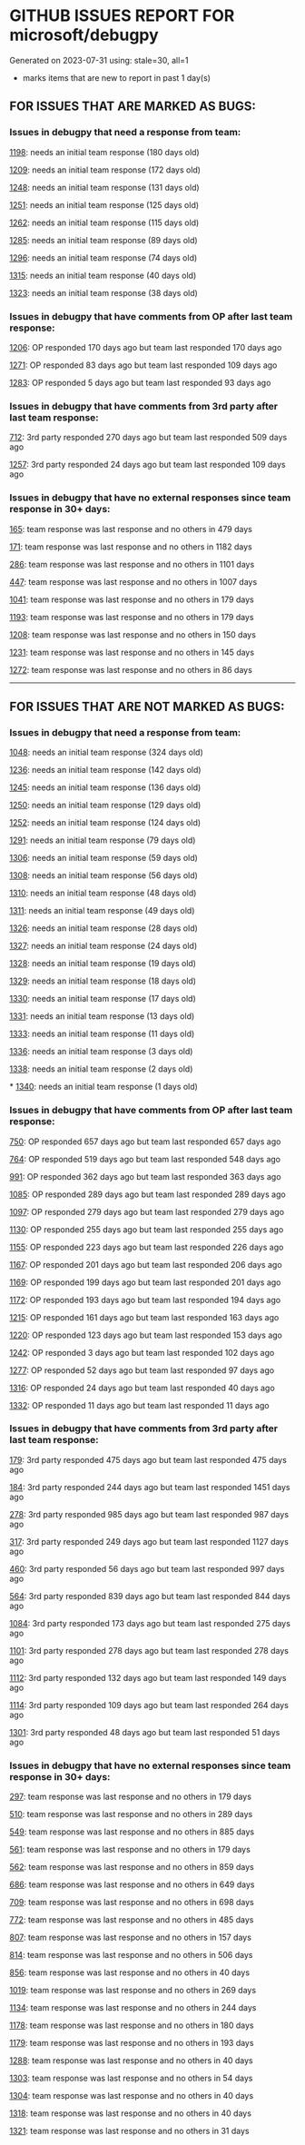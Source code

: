 
# GITHUB ISSUES REPORT FOR microsoft/debugpy


Generated on 2023-07-31 using: stale=30, all=1


* marks items that are new to report in past 1 day(s)


## FOR ISSUES THAT ARE MARKED AS BUGS:


### Issues in debugpy that need a response from team:


  [1198](https://github.com/microsoft/debugpy/issues/1198 "Crashes on ending debug session when using PyPy"): needs an initial team response (180 days old)

  [1209](https://github.com/microsoft/debugpy/issues/1209 "pydevd complaining about `attach_x86_64.dylib` on macOS on ARM"): needs an initial team response (172 days old)

  [1248](https://github.com/microsoft/debugpy/issues/1248 "User Uncaught Exceptions fails on imports"): needs an initial team response (131 days old)

  [1251](https://github.com/microsoft/debugpy/issues/1251 "Python 3.11 reports frozen modules warning despite passing during startup"): needs an initial team response (125 days old)

  [1262](https://github.com/microsoft/debugpy/issues/1262 "Breakpoints not respected, python application runs without stopping."): needs an initial team response (115 days old)

  [1285](https://github.com/microsoft/debugpy/issues/1285 "Terminal cuts off long strings when debugging"): needs an initial team response (89 days old)

  [1296](https://github.com/microsoft/debugpy/issues/1296 "Debugpy unable to start Flask server"): needs an initial team response (74 days old)

  [1315](https://github.com/microsoft/debugpy/issues/1315 "Debugging Django in Docker container with VS Code doesn't engage debug inspector"): needs an initial team response (40 days old)

  [1323](https://github.com/microsoft/debugpy/issues/1323 "Commit 5601342 breaks test_attach_pid_client tests on Python 3.11"): needs an initial team response (38 days old)

### Issues in debugpy that have comments from OP after last team response:


  [1206](https://github.com/microsoft/debugpy/issues/1206 "Debugger with gevent doesn't hit breakpoints"): OP responded 170 days ago but team last responded 170 days ago

  [1271](https://github.com/microsoft/debugpy/issues/1271 "Timeout while using vscode debugger with any program which spawns a process"): OP responded 83 days ago but team last responded 109 days ago

  [1283](https://github.com/microsoft/debugpy/issues/1283 "Python Debugger stops in first few seconds without output"): OP responded 5 days ago but team last responded 93 days ago

### Issues in debugpy that have comments from 3rd party after last team response:


  [712](https://github.com/microsoft/debugpy/issues/712 "notification like &quot;Failed launch debugger for child process xxxx&quot;."): 3rd party responded 270 days ago but team last responded 509 days ago

  [1257](https://github.com/microsoft/debugpy/issues/1257 "clientOS flag causes: unable to find translation"): 3rd party responded 24 days ago but team last responded 109 days ago

### Issues in debugpy that have no external responses since team response in 30+ days:


  [165](https://github.com/microsoft/debugpy/issues/165 "Entry points aren't being found while test debugging"): team response was last response and no others in 479 days

  [171](https://github.com/microsoft/debugpy/issues/171 "Ctrl+C causes KeyboardInterrupt inside pydevd"): team response was last response and no others in 1182 days

  [286](https://github.com/microsoft/debugpy/issues/286 "Attach to local process assumes i386 architecture? "): team response was last response and no others in 1101 days

  [447](https://github.com/microsoft/debugpy/issues/447 "Running `breakpoint()` in the watch causes buggy behaviour"): team response was last response and no others in 1007 days

  [1041](https://github.com/microsoft/debugpy/issues/1041 "Breakpoints on secondary threads don't trigger when using PyQt5"): team response was last response and no others in 179 days

  [1193](https://github.com/microsoft/debugpy/issues/1193 "Debug crashes when running a Python2 subprocess"): team response was last response and no others in 179 days

  [1208](https://github.com/microsoft/debugpy/issues/1208 "1.6.6 behaviour on Python 3.10 differs from that on 3.9 or 3.11"): team response was last response and no others in 150 days

  [1231](https://github.com/microsoft/debugpy/issues/1231 "Debug session cannot run for a .py file when there is an active breakpoint in a Jupyter notebook"): team response was last response and no others in 145 days

  [1272](https://github.com/microsoft/debugpy/issues/1272 "When using debugger in remote environment it hangs and never successfully breaks when reaching a breakpoint"): team response was last response and no others in 86 days

---

## FOR ISSUES THAT ARE NOT MARKED AS BUGS:


### Issues in debugpy that need a response from team:


  [1048](https://github.com/microsoft/debugpy/issues/1048 "Support for eventlet"): needs an initial team response (324 days old)

  [1236](https://github.com/microsoft/debugpy/issues/1236 "Local and global variables are not available in list comprehensions in the debug console"): needs an initial team response (142 days old)

  [1245](https://github.com/microsoft/debugpy/issues/1245 "Don't collapse nested lists/tuples into ... in debugger | make debugging more like PyCharm"): needs an initial team response (136 days old)

  [1250](https://github.com/microsoft/debugpy/issues/1250 "Debugging code with `pexpect.spawn` is taking 5s longer  "): needs an initial team response (129 days old)

  [1252](https://github.com/microsoft/debugpy/issues/1252 "[Feature request] Support connect to ipv6 address"): needs an initial team response (124 days old)

  [1291](https://github.com/microsoft/debugpy/issues/1291 "Add debugger data breakpoints"): needs an initial team response (79 days old)

  [1306](https://github.com/microsoft/debugpy/issues/1306 "Option to not consider SystemExit as an uncaught exception"): needs an initial team response (59 days old)

  [1308](https://github.com/microsoft/debugpy/issues/1308 "remote debug port stucks upon `nc -z` but `nc` works"): needs an initial team response (56 days old)

  [1310](https://github.com/microsoft/debugpy/issues/1310 "Variables pane stuck loading"): needs an initial team response (48 days old)

  [1311](https://github.com/microsoft/debugpy/issues/1311 "Support debugging console scripts from launch.json"): needs an initial team response (49 days old)

  [1326](https://github.com/microsoft/debugpy/issues/1326 "`log message` support the `=` of f string to display both the expression text and its value?"): needs an initial team response (28 days old)

  [1327](https://github.com/microsoft/debugpy/issues/1327 "Debugging python in windows container gives &quot;bind&quot;: invalid mount path: '/debugpy'"): needs an initial team response (24 days old)

  [1328](https://github.com/microsoft/debugpy/issues/1328 "View thread state in debugger without breakpoints"): needs an initial team response (19 days old)

  [1329](https://github.com/microsoft/debugpy/issues/1329 "Support for step back"): needs an initial team response (18 days old)

  [1330](https://github.com/microsoft/debugpy/issues/1330 "debugpy.listen((&quot;0.0.0.0&quot;, 5678)) - throws a time out error"): needs an initial team response (17 days old)

  [1331](https://github.com/microsoft/debugpy/issues/1331 "`justMyCode` is too broad, allow some chosen libraries and hide the rest"): needs an initial team response (13 days old)

  [1333](https://github.com/microsoft/debugpy/issues/1333 "Release debugpy source as tar.gz instead of zip"): needs an initial team response (11 days old)

  [1336](https://github.com/microsoft/debugpy/issues/1336 "VSCode sometimes stuck on breakpoint when debugging an embedded interpreter"): needs an initial team response (3 days old)

  [1338](https://github.com/microsoft/debugpy/issues/1338 "Debugpy Server Disconnects Unexpectedly when Inspecting Variable"): needs an initial team response (2 days old)

\* [1340](https://github.com/microsoft/debugpy/issues/1340 "Generic class using ParamSpec raises TypeError in Python < 3.10, with User Uncaught Exceptions + justMyCode: false"): needs an initial team response (1 days old)

### Issues in debugpy that have comments from OP after last team response:


  [750](https://github.com/microsoft/debugpy/issues/750 "Support PEP 582 (__pypackages__) for just-my-code and user-uncaught exceptions"): OP responded 657 days ago but team last responded 657 days ago

  [764](https://github.com/microsoft/debugpy/issues/764 "Problems with python in VSC, eg. not working logs and pathlib and importlib.util"): OP responded 519 days ago but team last responded 548 days ago

  [991](https://github.com/microsoft/debugpy/issues/991 "Allow throwing exceptions in the debugger"): OP responded 362 days ago but team last responded 363 days ago

  [1085](https://github.com/microsoft/debugpy/issues/1085 "Return scope metadata on ScopesRequest"): OP responded 289 days ago but team last responded 289 days ago

  [1097](https://github.com/microsoft/debugpy/issues/1097 "debugpy.configure(python=) is not properly documented"): OP responded 279 days ago but team last responded 279 days ago

  [1130](https://github.com/microsoft/debugpy/issues/1130 "Allow server to configure its root"): OP responded 255 days ago but team last responded 255 days ago

  [1155](https://github.com/microsoft/debugpy/issues/1155 "Python debugger breaks on caught exception within a decorator and context manager"): OP responded 223 days ago but team last responded 226 days ago

  [1167](https://github.com/microsoft/debugpy/issues/1167 "Debugging support lazy variables"): OP responded 201 days ago but team last responded 206 days ago

  [1169](https://github.com/microsoft/debugpy/issues/1169 "Missing examples of configurations"): OP responded 199 days ago but team last responded 201 days ago

  [1172](https://github.com/microsoft/debugpy/issues/1172 "atexit not respected in subprocess.Popen"): OP responded 193 days ago but team last responded 194 days ago

  [1215](https://github.com/microsoft/debugpy/issues/1215 "[Feature request] Support Listening multiples port in vscode attach"): OP responded 161 days ago but team last responded 163 days ago

  [1220](https://github.com/microsoft/debugpy/issues/1220 "Error attaching Python debugger with debugpy: 'Could not find .so for attach to process' on macbook m1"): OP responded 123 days ago but team last responded 153 days ago

  [1242](https://github.com/microsoft/debugpy/issues/1242 "1.6.6: pytest is failing"): OP responded 3 days ago but team last responded 102 days ago

  [1277](https://github.com/microsoft/debugpy/issues/1277 "Breakpoint not working in Odoo with multiple workers (gevent)"): OP responded 52 days ago but team last responded 97 days ago

  [1316](https://github.com/microsoft/debugpy/issues/1316 "Bug: pydev debugger: unable to find translation for ..."): OP responded 24 days ago but team last responded 40 days ago

  [1332](https://github.com/microsoft/debugpy/issues/1332 "Debug variable displays verbose info"): OP responded 11 days ago but team last responded 11 days ago

### Issues in debugpy that have comments from 3rd party after last team response:


  [179](https://github.com/microsoft/debugpy/issues/179 "Build native binaries on ci and distribute those."): 3rd party responded 475 days ago but team last responded 475 days ago

  [184](https://github.com/microsoft/debugpy/issues/184 "Azure Build for ARM"): 3rd party responded 244 days ago but team last responded 1451 days ago

  [278](https://github.com/microsoft/debugpy/issues/278 "When ungrouped, list and dict variables have inconvenient sort order"): 3rd party responded 985 days ago but team last responded 987 days ago

  [317](https://github.com/microsoft/debugpy/issues/317 "Make variable order for dict keys configurable"): 3rd party responded 249 days ago but team last responded 1127 days ago

  [460](https://github.com/microsoft/debugpy/issues/460 "Repeated debugpy.listen() calls should be an error"): 3rd party responded 56 days ago but team last responded 997 days ago

  [564](https://github.com/microsoft/debugpy/issues/564 "Ignore &quot;justMyCode&quot; flag when doing a step into target"): 3rd party responded 839 days ago but team last responded 844 days ago

  [1084](https://github.com/microsoft/debugpy/issues/1084 "Unnecessary truncation"): 3rd party responded 173 days ago but team last responded 275 days ago

  [1101](https://github.com/microsoft/debugpy/issues/1101 "Improve inline breakpoint experience to be similar to TypeScript's  "): 3rd party responded 278 days ago but team last responded 278 days ago

  [1112](https://github.com/microsoft/debugpy/issues/1112 "Support pyqt6"): 3rd party responded 132 days ago but team last responded 149 days ago

  [1114](https://github.com/microsoft/debugpy/issues/1114 "Display Python asyncio Tasks in VS Code Debugger"): 3rd party responded 109 days ago but team last responded 264 days ago

  [1301](https://github.com/microsoft/debugpy/issues/1301 "Path mappings not working with mixed windows-style/linux path slash"): 3rd party responded 48 days ago but team last responded 51 days ago

### Issues in debugpy that have no external responses since team response in 30+ days:


  [297](https://github.com/microsoft/debugpy/issues/297 "Could a disable_attach API available?"): team response was last response and no others in 179 days

  [510](https://github.com/microsoft/debugpy/issues/510 "Stop at breakpoints during evaluate request (recursive debugging)"): team response was last response and no others in 289 days

  [549](https://github.com/microsoft/debugpy/issues/549 "timeout or cancelling of debugpy.connect call"): team response was last response and no others in 885 days

  [561](https://github.com/microsoft/debugpy/issues/561 "Treat mapped files as my code"): team response was last response and no others in 179 days

  [562](https://github.com/microsoft/debugpy/issues/562 "Add support for terminateThreads request."): team response was last response and no others in 859 days

  [686](https://github.com/microsoft/debugpy/issues/686 "Don't show Locals for module-global frame"): team response was last response and no others in 649 days

  [709](https://github.com/microsoft/debugpy/issues/709 "Support pyside6 (without frame-eval mode)"): team response was last response and no others in 698 days

  [772](https://github.com/microsoft/debugpy/issues/772 "CXXABI requirement"): team response was last response and no others in 485 days

  [807](https://github.com/microsoft/debugpy/issues/807 "Gracefully handle debugpy.listen() in subprocesses"): team response was last response and no others in 157 days

  [814](https://github.com/microsoft/debugpy/issues/814 "Provide a way to notify users of where a RecursionError happens"): team response was last response and no others in 506 days

  [856](https://github.com/microsoft/debugpy/issues/856 "setup.py specifies two licenses in classifiers field"): team response was last response and no others in 40 days

  [1019](https://github.com/microsoft/debugpy/issues/1019 "justMyCode warning message is at the wrong level, not always accurate"): team response was last response and no others in 269 days

  [1134](https://github.com/microsoft/debugpy/issues/1134 "async code debugging"): team response was last response and no others in 244 days

  [1178](https://github.com/microsoft/debugpy/issues/1178 "Name debug console automatically using launch.json file"): team response was last response and no others in 180 days

  [1179](https://github.com/microsoft/debugpy/issues/1179 "Support DAP variable paging"): team response was last response and no others in 193 days

  [1288](https://github.com/microsoft/debugpy/issues/1288 "Can't debug if project resides in folder whose name contains special characters"): team response was last response and no others in 40 days

  [1303](https://github.com/microsoft/debugpy/issues/1303 "When using python debugging class properties are showed after private and protected members."): team response was last response and no others in 54 days

  [1304](https://github.com/microsoft/debugpy/issues/1304 "Show a warning that we can't debug when &quot;--cov&quot; is in pytestArgs"): team response was last response and no others in 40 days

  [1318](https://github.com/microsoft/debugpy/issues/1318 "Incorrect member variable display"): team response was last response and no others in 40 days

  [1321](https://github.com/microsoft/debugpy/issues/1321 "Cannot debug Jupyter notebooks (through breakpoints) which are executed by other Python process "): team response was last response and no others in 31 days

